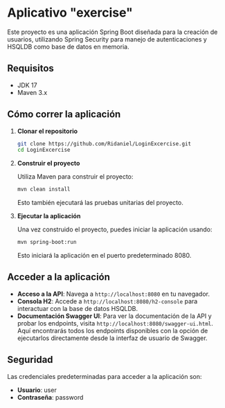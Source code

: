 # Aplicativo "exercise"

Este proyecto es una aplicación Spring Boot diseñada para la creación de usuarios, utilizando Spring Security para manejo de autenticaciones y HSQLDB como base de datos en memoria.

## Requisitos

- JDK 17
- Maven 3.x

## Cómo correr la aplicación

1. **Clonar el repositorio**

   ```bash
   git clone https://github.com/Ridaniel/LoginExcercise.git
   cd LoginExcercise
   ```

2. **Construir el proyecto**

   Utiliza Maven para construir el proyecto:

   ```bash
   mvn clean install
   ```

   Esto también ejecutará las pruebas unitarias del proyecto.

3. **Ejecutar la aplicación**

   Una vez construido el proyecto, puedes iniciar la aplicación usando:

   ```bash
   mvn spring-boot:run
   ```

   Esto iniciará la aplicación en el puerto predeterminado 8080.

## Acceder a la aplicación

- **Acceso a la API**: Navega a `http://localhost:8080` en tu navegador.
- **Consola H2**: Accede a `http://localhost:8080/h2-console` para interactuar con la base de datos HSQLDB.
- **Documentación Swagger UI**: Para ver la documentación de la API y probar los endpoints, visita `http://localhost:8080/swagger-ui.html`. Aquí encontrarás todos los endpoints disponibles con la opción de ejecutarlos directamente desde la interfaz de usuario de Swagger.

## Seguridad

Las credenciales predeterminadas para acceder a la aplicación son:
- **Usuario**: user
- **Contraseña**: password